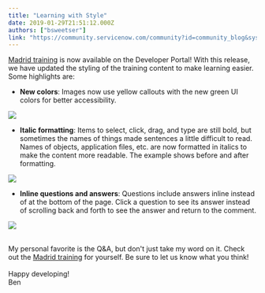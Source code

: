```yaml
---
title: "Learning with Style"
date: 2019-01-29T21:51:12.000Z
authors: ["bsweetser"]
link: "https://community.servicenow.com/community?id=community_blog&sys_id=fbbb5ba9db9f2780f21f5583ca961939"
---
```

<p class="_2cuy _509y _2vxa"><a href="https://developer.servicenow.com/app.do#!/training/landing?v&#61;madrid" target="_blank" rel="noopener noreferrer nofollow">Madrid training</a> is now available on the Developer Portal! With this release, we have updated the styling of the training content to make learning easier. Some highlights are:</p>
<ul><li><strong>New colors</strong>: Images now use yellow callouts with the new green UI colors for better accessibility. </li></ul>
<p><img src="e7099f61db5f2780f21f5583ca9619f2.iix" /></p>
<ul><li><strong>Italic formatting</strong>: Items to select, click, drag, and type are still bold, but sometimes the names of things made sentences a little difficult to read. Names of objects, application files, etc. are now format<span class="text_exposed_show">ted in italics to make the content more readable. The example shows before and after formatting. </span></li></ul>
<p><img src="323b1b29db9f2780f21f5583ca9619cd.iix" /></p>
<ul><li class="_2cuy _509q _2vxa"><strong><span class="_4yxo">Inline questions and answers</span></strong>: Questions include answers inline instead of at the bottom of the page. Click a question to see its answer instead of scrolling back and forth to see the answer and return to the comment.</li></ul>
<p><img style="max-width: 100%; max-height: 480px;" src="8e391be1db5f2780f21f5583ca96193b.iix" /></p>
<div class="text_exposed_show"> </div>
<div class="text_exposed_show">
<div class="_2cuy _3dgx _2vxa">My personal favorite is the Q&amp;A, but don&#39;t just take my word on it. Check out the <a href="https://developer.servicenow.com/app.do#!/training/landing?v&#61;madrid" target="_blank" rel="noopener noreferrer nofollow">Madrid training</a> for yourself. Be sure to let us know what you think! </div>
<div class="_2cuy _3dgx _2vxa"> </div>
<div class="_2cuy _3dgx _2vxa">Happy developing!</div>
<div class="_2cuy _3dgx _2vxa">Ben</div>
</div>